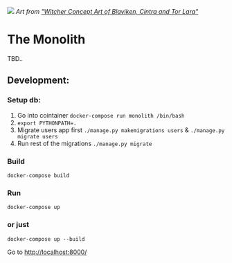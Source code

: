 ![](https://reposart.s3.eu-west-2.amazonaws.com/minusz/monolith.jpg)
*Art from ["Witcher Concept Art of Blaviken, Cintra and Tor Lara"](https://redanianintelligence.com/2019/12/31/new-witcher-concept-art-of-blaviken-cintra-and-tor-lara/)*

# The Monolith
TBD..

## Development:

### Setup db:
1. Go into cointainer `docker-compose run monolith /bin/bash`
2. `export PYTHONPATH=.`
3. Migrate users app first `./manage.py makemigrations users` & `./manage.py migrate users`
4. Run rest of the migrations `./manage.py migrate`

### Build
`docker-compose build`

### Run
`docker-compose up`

### or just
`docker-compose up --build`

Go to [http://localhost:8000/](http://localhost:8000/)
